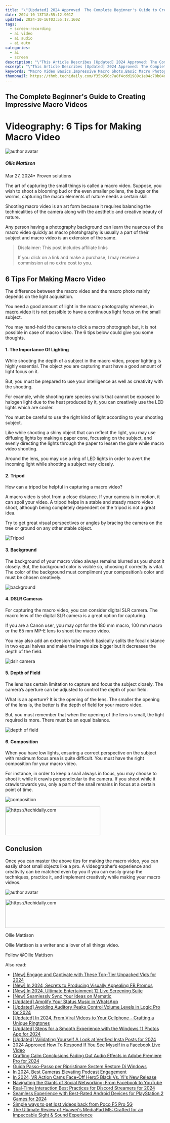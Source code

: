 ```yaml
---
title: "\"[Updated] 2024 Approved  The Complete Beginner's Guide to Creating Impressive Macro Videos\""
date: 2024-10-13T18:55:12.901Z
updated: 2024-10-16T03:55:17.160Z
tags: 
  - screen-recording
  - ai video
  - ai audio
  - ai auto
categories: 
  - ai
  - screen
description: "\"This Article Describes [Updated] 2024 Approved: The Complete Beginner's Guide to Creating Impressive Macro Videos\""
excerpt: "\"This Article Describes [Updated] 2024 Approved: The Complete Beginner's Guide to Creating Impressive Macro Videos\""
keywords: "Macro Video Basics,Impressive Macro Shots,Basic Macro Photography,Macro Video Creation,Starting Macro Video,Professional Macros Guide,Macro Photo Techniques"
thumbnail: https://thmb.techidaily.com/f35b950c7a8f4cdd1989c1e04c70b04dbfa6ce641c77398dacbaad68cbaf2be6.jpg
---
```


## The Complete Beginner's Guide to Creating Impressive Macro Videos

# Videography: 6 Tips for Making Macro Video

![author avatar](https://images.wondershare.com/filmora/article-images/ollie-mattison.jpg)

##### Ollie Mattison

 Mar 27, 2024• Proven solutions

The art of capturing the small things is called a macro video. Suppose, you wish to shoot a blooming bud or the even smaller pollens, the bugs or the worms, capturing the macro elements of nature needs a certain skill.

Shooting macro video is an art form because it requires balancing the technicalities of the camera along with the aesthetic and creative beauty of nature.

Any person having a photography background can learn the nuances of the macro video quickly as macro photohgraphy is usually a part of their subject and macro video is an extension of the same.

>  Disclaimer: This post includes affiliate links
>
>  If you click on a link and make a purchase, I may receive a commission at no extra cost to you.
>

## 6 Tips For Making Macro Video

The difference between the macro video and the macro photo mainly depends on the light acquisition.

You need a good amount of light in the macro photography whereas, in [macro video](http://www.uwphotographyguide.com/3-tips-underwater-macro-video) it is not possible to have a continuous light focus on the small subject.

You may hand-hold the camera to click a macro photograph but, it is not possible in case of macro video. The 6 tips below could give you some thoughts.

#### 1\. The Importance Of Lighting

While shooting the depth of a subject in the macro video, proper lighting is highly essential. The object you are capturing must have a good amount of light focus on it.

But, you must be prepared to use your intelligence as well as creativity with the shooting.

For example, while shooting rare species snails that cannot be exposed to halogen light due to the heat produced by it, you can creatively use the LED lights which are cooler.

You must be careful to use the right kind of light according to your shooting subject.

Like while shooting a shiny object that can reflect the light, you may use diffusing lights by making a paper cone, focussing on the subject, and evenly directing the lights through the paper to lessen the glare while macro video shooting.

Around the lens, you may use a ring of LED lights in order to avert the incoming light while shooting a subject very closely.

#### 2\. Tripod

How can a tripod be helpful in capturing a macro video?

A macro video is shot from a close distance. If your camera is in motion, it can spoil your video. A tripod helps in a stable and steady macro video shoot, although being completely dependent on the tripod is not a great idea.

Try to get great visual perspectives or angles by bracing the camera on the tree or ground on any other stable object.

![Tripod](https://images.wondershare.com/filmora/article-images/oconnor-ultimate-1030d-fluid-head-30l-cf-tripod.jpg)

#### 3\. Background

The background of your macro video always remains blurred as you shoot it closely. But, the background color is visible so, choosing it correctly is vital. The color of the background must compliment your composition’s color and must be chosen creatively.

![background](https://images.wondershare.com/filmora/article-images/separate-the-foreground-from-background.jpg)

#### 4\. DSLR Cameras

For capturing the macro video, you can consider digital SLR camera. The macro lens of the digital SLR camera is a great option for capturing.

If you are a Canon user, you may opt for the 180 mm macro, 100 mm macro or the 65 mm MP-E lens to shoot the macro video.

You may also add an extension tube which basically splits the focal distance in two equal halves and make the image size bigger but it decreases the depth of the field.

![dslr camera](https://images.wondershare.com/filmora/article-images/dslr-camera-full-rig.jpg)

#### 5\. Depth of Field

The lens has certain limitation to capture and focus the subject closely. The camera’s aperture can be adjusted to control the depth of your field.

What is an aperture? It is the opening of the lens. The smaller the opening of the lens is, the better is the depth of field for your macro video.

But, you must remember that when the opening of the lens is small, the light required is more. There must be an equal balance.

![depth of field](https://images.wondershare.com/filmora/article-images/depth-of-field.JPG)

#### 6\. Composition

When you have low lights, ensuring a correct perspective on the subject with maximum focus area is quite difficult. You must have the right composition for your macro video.

For instance, in order to keep a snail always in focus, you may choose to shoot it while it crawls perpendicular to the camera. If you shoot while it crawls towards you, only a part of the snail remains in focus at a certain point of time.

![composition](https://images.wondershare.com/filmora/article-images/composition.JPG)

<!-- affiliate ads begin -->
<a href="https://aligracehair.sjv.io/c/5597632/1915805/19272" target="_top" id="1915805">
  <img src="//a.impactradius-go.com/display-ad/19272-1915805" border="0" alt="https://techidaily.com" width="300" height="90"/>
</a>
<img height="0" width="0" src="https://aligracehair.sjv.io/i/5597632/1915805/19272" style="position:absolute;visibility:hidden;" border="0" />
<!-- affiliate ads end -->

## Conclusion

Once you can master the above tips for making the macro video, you can easily shoot small objects like a pro. A videographer’s experience and creativity can be matched even by you if you can easily grasp the techniques, practice it, and implement creatively while making your macro videos.

![author avatar](https://images.wondershare.com/filmora/article-images/ollie-mattison.jpg)

<!-- affiliate ads begin -->
<a href="https://appsumo.8odi.net/c/5597632/2144274/7443" target="_top" id="2144274">
  <img src="//a.impactradius-go.com/display-ad/7443-2144274" border="0" alt="https://techidaily.com" width="600" height="90"/>
</a>
<img height="0" width="0" src="https://appsumo.8odi.net/i/5597632/2144274/7443" style="position:absolute;visibility:hidden;" border="0" />
<!-- affiliate ads end -->

Ollie Mattison

Ollie Mattison is a writer and a lover of all things video.

Follow @Ollie Mattison


<ins class="adsbygoogle"
     style="display:block"
     data-ad-format="autorelaxed"
     data-ad-client="ca-pub-7571918770474297"
     data-ad-slot="1223367746"></ins>



<ins class="adsbygoogle"
     style="display:block"
     data-ad-client="ca-pub-7571918770474297"
     data-ad-slot="8358498916"
     data-ad-format="auto"
     data-full-width-responsive="true"></ins>


<span class="atpl-alsoreadstyle">Also read:</span>
<div><ul>
<li><a href="https://fox-access.techidaily.com/new-engage-and-captivate-with-these-top-tier-unpacked-vids-for-2024/"><u>[New] Engage and Captivate with These Top-Tier Unpacked Vids for 2024</u></a></li>
<li><a href="https://facebook-video-content.techidaily.com/new-in-2024-secrets-to-producing-visually-appealing-fb-promos/"><u>[New] In 2024, Secrets to Producing Visually Appealing FB Promos</u></a></li>
<li><a href="https://fox-access.techidaily.com/new-in-2024-ultimate-entertainment-12-live-screening-suite/"><u>[New] In 2024, Ultimate Entertainment 12 Live Screening Suite</u></a></li>
<li><a href="https://fox-access.techidaily.com/new-seamlessly-sync-your-ideas-on-mematic/"><u>[New] Seamlessly Sync Your Ideas on Mematic</u></a></li>
<li><a href="https://fox-access.techidaily.com/updated-amplify-your-status-music-in-whatsapp/"><u>[Updated] Amplify Your Status Music in WhatsApp</u></a></li>
<li><a href="https://fox-access.techidaily.com/updated-avoiding-auditory-peaks-control-volume-levels-in-logic-pro-for-2024/"><u>[Updated] Avoiding Auditory Peaks Control Volume Levels in Logic Pro for 2024</u></a></li>
<li><a href="https://fox-access.techidaily.com/updated-in-2024-from-viral-videos-to-your-cellphone-crafting-a-unique-ringtones/"><u>[Updated] In 2024, From Viral Videos to Your Cellphone - Crafting a Unique Ringtones</u></a></li>
<li><a href="https://fox-access.techidaily.com/updated-steps-for-a-smooth-experience-with-the-windows-11-photos-app-for-2024/"><u>[Updated] Steps for a Smooth Experience with the Windows 11 Photos App for 2024</u></a></li>
<li><a href="https://instagram-video-files.techidaily.com/updated-validating-yourself-a-look-at-verified-insta-posts-for-2024/"><u>[Updated] Validating Yourself A Look at Verified Insta Posts for 2024</u></a></li>
<li><a href="https://facebook-video-content.techidaily.com/2024-approved-how-to-respond-if-you-see-myself-in-a-facebook-live-video/"><u>2024 Approved How To Respond If You See Myself in a Facebook Live Video</u></a></li>
<li><a href="https://extra-hints.techidaily.com/crafting-calm-conclusions-fading-out-audio-effects-in-adobe-premiere-pro-for-2024/"><u>Crafting Calm Conclusions Fading Out Audio Effects in Adobe Premiere Pro for 2024</u></a></li>
<li><a href="https://fox-within.techidaily.com/guida-passo-passo-per-ripristinare-system-restore-di-windows/"><u>Guida Passo-Passo per Ripristinare System Restore Di Windows</u></a></li>
<li><a href="https://fox-access.techidaily.com/in-2024-best-cameras-elevating-podcast-engagement/"><u>In 2024, Best Cameras Elevating Podcast Engagement</u></a></li>
<li><a href="https://fox-access.techidaily.com/in-2024-vr-action-cams-face-off-hero5-black-vs-yis-new-release/"><u>In 2024, VR Action Cams Face-Off Hero5 Black Vs. Yi's New Release</u></a></li>
<li><a href="https://win-forum.techidaily.com/navigating-the-giants-of-social-networking-from-facebook-to-youtube/"><u>Navigating the Giants of Social Networking: From Facebook to YouTube</u></a></li>
<li><a href="https://discord-videos.techidaily.com/real-time-interaction-best-practices-for-discord-streamers-for-2024/"><u>Real-Time Interaction Best Practices for Discord Streamers for 2024</u></a></li>
<li><a href="https://desktop-recording.techidaily.com/seamless-experience-with-best-rated-android-devices-for-playstation-2-games-for-2024/"><u>Seamless Experience with Best-Rated Android Devices for PlayStation 2 Games for 2024</u></a></li>
<li><a href="https://techidaily.com/simple-ways-to-get-lost-videos-back-from-poco-f5-pro-5g-by-fonelab-android-recover-video/"><u>Simple ways to get lost videos back from Poco F5 Pro 5G</u></a></li>
<li><a href="https://buynow-info.techidaily.com/the-ultimate-review-of-huaweis-mediapad-m5-crafted-for-an-impeccable-sight-and-sound-experience/"><u>The Ultimate Review of Huawei's MediaPad M5: Crafted for an Impeccable Sight & Sound Experience</u></a></li>
</ul></div>

